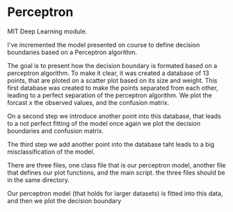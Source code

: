 # Perceptron
MIT Deep Learning module. 

I've incremented the model presented on course to define decision boundaries based on a Perceptron algorithm.

The goal is to present how the decision boundary is formated based on a perceptron algorithm. To make it clear, it was created a database of 13 points, that are ploted on a scatter plot based on its size and weight. This first database was created to make the points separated from each other, leading to a perfect separation of the perceptron algorithm. We plot the forcast x the observed values, and the confusion matrix. 

On a second step we introduce another point into this database, that leads to a not perfect fitting of the model once again we plot the decision boundaries and confusion matrix. 

The third step we add another point into the database taht leads to a big misclassification of the model. 


There are three files, one class file that is our perceptron model, another file that defines our plot functions, and the main script. the three files should be in the same directory.

Our perceptron model (that holds for larger datasets) is fitted into this data, and then we plot the decision boundary 
